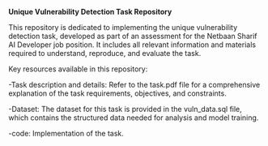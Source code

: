 **Unique Vulnerability Detection Task Repository**

This repository is dedicated to implementing the unique vulnerability detection task, developed as part of an assessment for the Netbaan Sharif AI Developer job position. It includes all relevant information and materials required to understand, reproduce, and evaluate the task.

Key resources available in this repository:

-Task description and details: Refer to the task.pdf file for a comprehensive explanation of the task requirements, objectives, and constraints.

-Dataset: The dataset for this task is provided in the vuln_data.sql file, which contains the structured data needed for analysis and model training.

-code: Implementation of the task.
